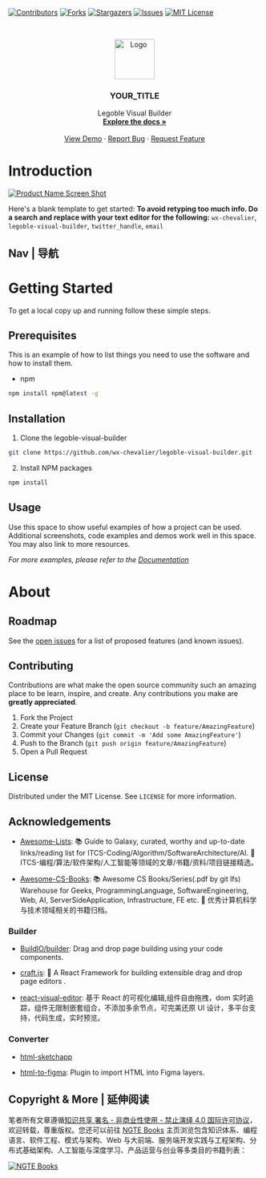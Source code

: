 [![Contributors][contributors-shield]][contributors-url]
[![Forks][forks-shield]][forks-url]
[![Stargazers][stars-shield]][stars-url]
[![Issues][issues-shield]][issues-url]
[![MIT License][license-shield]][license-url]

<!-- PROJECT LOGO -->
<br />
<p align="center">
  <a href="https://github.com/wx-chevalier/legoble-visual-builder">
    <img src="https://s2.ax1x.com/2020/01/06/lr21MT.png" alt="Logo" width="80" height="80">
  </a>

  <h3 align="center">YOUR_TITLE</h3>

  <p align="center">
    Legoble Visual Builder
    <br />
    <a href="https://github.com/wx-chevalier/legoble-visual-builder"><strong>Explore the docs »</strong></a>
    <br />
    <br />
    <a href="https://github.com/wx-chevalier/legoble-visual-builder">View Demo</a>
    ·
    <a href="https://github.com/wx-chevalier/legoble-visual-builder/issues">Report Bug</a>
    ·
    <a href="https://github.com/wx-chevalier/legoble-visual-builder/issues">Request Feature</a>
  </p>
</p>

<!-- ABOUT THE PROJECT -->

# Introduction

[![Product Name Screen Shot](https://s2.ax1x.com/2020/01/06/lr2YdJ.md.png)](https://example.com)

Here's a blank template to get started:
**To avoid retyping too much info. Do a search and replace with your text editor for the following:**
`wx-chevalier`, `legoble-visual-builder`, `twitter_handle`, `email`

## Nav | 导航

# Getting Started

To get a local copy up and running follow these simple steps.

## Prerequisites

This is an example of how to list things you need to use the software and how to install them.

- npm

```sh
npm install npm@latest -g
```

## Installation

1. Clone the legoble-visual-builder

```sh
git clone https://github.com/wx-chevalier/legoble-visual-builder.git
```

2. Install NPM packages

```sh
npm install
```

<!-- USAGE EXAMPLES -->

## Usage

Use this space to show useful examples of how a project can be used. Additional screenshots, code examples and demos work well in this space. You may also link to more resources.

_For more examples, please refer to the [Documentation](https://example.com)_

# About

<!-- ROADMAP -->

## Roadmap

See the [open issues](https://github.com/wx-chevalier/legoble-visual-builder/issues) for a list of proposed features (and known issues).

<!-- CONTRIBUTING -->

## Contributing

Contributions are what make the open source community such an amazing place to be learn, inspire, and create. Any contributions you make are **greatly appreciated**.

1. Fork the Project
2. Create your Feature Branch (`git checkout -b feature/AmazingFeature`)
3. Commit your Changes (`git commit -m 'Add some AmazingFeature'`)
4. Push to the Branch (`git push origin feature/AmazingFeature`)
5. Open a Pull Request

<!-- LICENSE -->

## License

Distributed under the MIT License. See `LICENSE` for more information.

<!-- ACKNOWLEDGEMENTS -->

## Acknowledgements

- [Awesome-Lists](https://github.com/wx-chevalier/Awesome-Lists): 📚 Guide to Galaxy, curated, worthy and up-to-date links/reading list for ITCS-Coding/Algorithm/SoftwareArchitecture/AI. 💫 ITCS-编程/算法/软件架构/人工智能等领域的文章/书籍/资料/项目链接精选。

- [Awesome-CS-Books](https://github.com/wx-chevalier/Awesome-CS-Books): :books: Awesome CS Books/Series(.pdf by git lfs) Warehouse for Geeks, ProgrammingLanguage, SoftwareEngineering, Web, AI, ServerSideApplication, Infrastructure, FE etc. :dizzy: 优秀计算机科学与技术领域相关的书籍归档。

### Builder

- [BuildIO/builder](https://github.com/BuilderIO/builder): Drag and drop page building using your code components.

- [craft.js](https://github.com/prevwong/craft.js): 🚀 A React Framework for building extensible drag and drop page editors .

- [react-visual-editor](https://github.com/anye931123/react-visual-editor): 基于 React 的可视化编辑,组件自由拖拽，dom 实时追踪，组件无限制嵌套组合，不添加多余节点，可完美还原 UI 设计，多平台支持，代码生成，实时预览。

### Converter

- [html-sketchapp](https://github.com/html-sketchapp/html-sketchapp)

- [html-to-figma](https://github.com/BuilderIO/html-to-figma): Plugin to import HTML into Figma layers.

## Copyright & More | 延伸阅读

笔者所有文章遵循[知识共享 署名 - 非商业性使用 - 禁止演绎 4.0 国际许可协议](https://creativecommons.org/licenses/by-nc-nd/4.0/deed.zh)，欢迎转载，尊重版权。您还可以前往 [NGTE Books](https://ng-tech.icu/books/) 主页浏览包含知识体系、编程语言、软件工程、模式与架构、Web 与大前端、服务端开发实践与工程架构、分布式基础架构、人工智能与深度学习、产品运营与创业等多类目的书籍列表：

[![NGTE Books](https://s2.ax1x.com/2020/01/18/19uXtI.png)](https://ng-tech.icu/books/)

<!-- MARKDOWN LINKS & IMAGES -->
<!-- https://www.markdownguide.org/basic-syntax/#reference-style-links -->

[contributors-shield]: https://img.shields.io/github/contributors/wx-chevalier/legoble-visual-builder.svg?style=flat-square
[contributors-url]: https://github.com/wx-chevalier/legoble-visual-builder/graphs/contributors
[forks-shield]: https://img.shields.io/github/forks/wx-chevalier/legoble-visual-builder.svg?style=flat-square
[forks-url]: https://github.com/wx-chevalier/legoble-visual-builder/network/members
[stars-shield]: https://img.shields.io/github/stars/wx-chevalier/legoble-visual-builder.svg?style=flat-square
[stars-url]: https://github.com/wx-chevalier/legoble-visual-builder/stargazers
[issues-shield]: https://img.shields.io/github/issues/wx-chevalier/legoble-visual-builder.svg?style=flat-square
[issues-url]: https://github.com/wx-chevalier/legoble-visual-builder/issues
[license-shield]: https://img.shields.io/github/license/wx-chevalier/legoble-visual-builder.svg?style=flat-square
[license-url]: https://github.com/wx-chevalier/legoble-visual-builder/blob/master/LICENSE.txt
